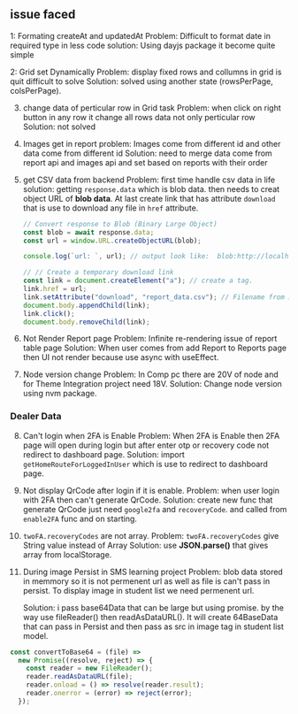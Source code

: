 ## issue faced

1: Formating createAt and updatedAt
Problem: Difficult to format date in required type in less code
solution: Using dayjs package it become quite simple

2: Grid set Dynamically
Problem: display fixed rows and collumns in grid is quit difficult to solve
Solution: solved using another state (rowsPerPage, colsPerPage).

3. change data of perticular row in Grid task
   Problem: when click on right button in any row it change all rows data not only perticular row
   Solution: not solved

4. Images get in report
   problem: Images come from different id and other data come from different id
   Solution: need to merge data come from report api and images api and set based on reports with their order

5. get CSV data from backend
   Problem: first time handle csv data in life
   solution: getting `response.data` which is blob data. then needs to creat object URL of **blob data**. At last create link that has attribute `download` that is use to download any file in `href` attribute.

   ```js
   // Convert response to Blob (Binary Large Object)
   const blob = await response.data;
   const url = window.URL.createObjectURL(blob);

   console.log(`url: `, url); // output look like:  blob:http://localhost:5173/1543a798-8b0e-4b4a-87bd-d027b33348a5

   // // Create a temporary download link
   const link = document.createElement("a"); // create a tag.
   link.href = url;
   link.setAttribute("download", "report_data.csv"); // Filename from API
   document.body.appendChild(link);
   link.click();
   document.body.removeChild(link);
   ```

6. Not Render Report page
   Problem: Infinite re-rendering issue of report table page
   Solution: When user comes from add Report to Reports page then UI not render because
   use async with useEffect.

7. Node version change
   Problem: In Comp pc there are 20V of node and for Theme Integration project need 18V.
   Solution: Change node version using nvm package.

### Dealer Data

8. Can't login when 2FA is Enable
   Problem: When 2FA is Enable then 2FA page will open during login but after enter otp or recovery code not redirect to dashboard page.
   Solution: import `getHomeRouteForLoggedInUser` which is use to redirect to dashboard page.

9. Not display QrCode after login if it is enable.
   Problem: when user login with 2FA then can't generate QrCode.
   Solution: create new func that generate QrCode just need `google2fa` and `recoveryCode`. and called from `enable2FA` func and on starting.

10. `twoFA.recoveryCodes` are not array.
    Problem: `twoFA.recoveryCodes` give String value instead of Array
    Solution: use **JSON.parse()** that gives array from localStorage.

11. During image Persist in SMS learning project
    Problem: blob data stored in memmory so it is not permenent url as well as file is can't pass in persist. To display image in student list we need permenent url.

    Solution: i pass base64Data that can be large but using promise. by the way use fileReader() then readAsDataURL(). It will create 64BaseData that can pass in Persist and then pass as src in image tag in student list model.

```js
const convertToBase64 = (file) =>
  new Promise((resolve, reject) => {
    const reader = new FileReader();
    reader.readAsDataURL(file);
    reader.onload = () => resolve(reader.result);
    reader.onerror = (error) => reject(error);
  });
```
